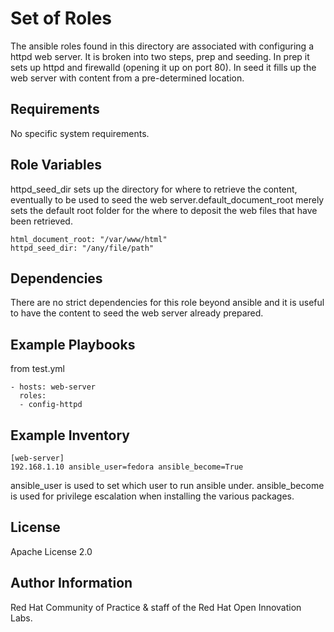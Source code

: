 Set of Roles
============

The ansible roles found in this directory are associated with configuring a httpd web server. It is broken into two steps, prep and seeding. In prep it sets up httpd and firewalld (opening it up on port 80). In seed it fills up the web server with content from a pre-determined location.

Requirements
------------

No specific system requirements.

Role Variables
--------------
httpd_seed_dir sets up the directory for where to retrieve the content, eventually to be used to seed the web server.default_document_root merely sets the default root folder for the where to deposit the web files that have been retrieved.

```
html_document_root: "/var/www/html"
httpd_seed_dir: "/any/file/path"
```

Dependencies
------------
There are no strict dependencies for this role beyond ansible and it is useful to have the content to seed the web server already prepared.

Example Playbooks
----------------

from test.yml

```
- hosts: web-server
  roles:
  - config-httpd
```

Example Inventory
----------------

```
[web-server]
192.168.1.10 ansible_user=fedora ansible_become=True
```

ansible_user is used to set which user to run ansible under. ansible_become is used for privilege escalation when installing the various packages.


License
-------

Apache License 2.0


Author Information
------------------

Red Hat Community of Practice & staff of the Red Hat Open Innovation Labs.
